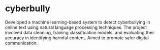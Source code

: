 # cyberbully
Developed a machine learning-based system to detect cyberbullying in online text using natural language processing techniques. The project involved data cleaning, training classification models, and evaluating their accuracy in identifying harmful content. Aimed to promote safer digital communication.
